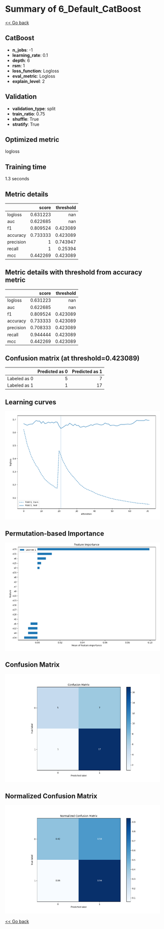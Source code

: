 # Summary of 6_Default_CatBoost

[<< Go back](../README.md)


## CatBoost
- **n_jobs**: -1
- **learning_rate**: 0.1
- **depth**: 6
- **rsm**: 1
- **loss_function**: Logloss
- **eval_metric**: Logloss
- **explain_level**: 2

## Validation
 - **validation_type**: split
 - **train_ratio**: 0.75
 - **shuffle**: True
 - **stratify**: True

## Optimized metric
logloss

## Training time

1.3 seconds

## Metric details
|           |    score |   threshold |
|:----------|---------:|------------:|
| logloss   | 0.631223 |  nan        |
| auc       | 0.622685 |  nan        |
| f1        | 0.809524 |    0.423089 |
| accuracy  | 0.733333 |    0.423089 |
| precision | 1        |    0.743947 |
| recall    | 1        |    0.25394  |
| mcc       | 0.442269 |    0.423089 |


## Metric details with threshold from accuracy metric
|           |    score |   threshold |
|:----------|---------:|------------:|
| logloss   | 0.631223 |  nan        |
| auc       | 0.622685 |  nan        |
| f1        | 0.809524 |    0.423089 |
| accuracy  | 0.733333 |    0.423089 |
| precision | 0.708333 |    0.423089 |
| recall    | 0.944444 |    0.423089 |
| mcc       | 0.442269 |    0.423089 |


## Confusion matrix (at threshold=0.423089)
|              |   Predicted as 0 |   Predicted as 1 |
|:-------------|-----------------:|-----------------:|
| Labeled as 0 |                5 |                7 |
| Labeled as 1 |                1 |               17 |

## Learning curves
![Learning curves](learning_curves.png)

## Permutation-based Importance
![Permutation-based Importance](permutation_importance.png)
## Confusion Matrix

![Confusion Matrix](confusion_matrix.png)


## Normalized Confusion Matrix

![Normalized Confusion Matrix](confusion_matrix_normalized.png)



[<< Go back](../README.md)
